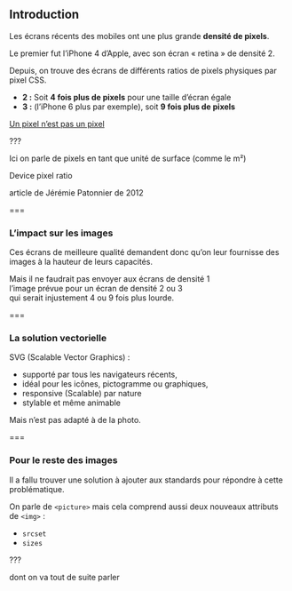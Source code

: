 ## Introduction

Les écrans récents des mobiles ont une plus grande __densité de pixels__.

Le premier fut l’iPhone 4 d’Apple, avec son écran « retina » de densité 2.

Depuis, on trouve des écrans de différents ratios de pixels physiques par pixel CSS.
- __2 :__ Soit __4 fois plus de pixels__ pour une taille d’écran égale
- __3 :__ (l’iPhone 6 plus par exemple), soit __9 fois plus de pixels__

[Un pixel n’est pas un pixel](http://letrainde13h37.fr/21/un-pixel-nest-pas-un-pixel/)

???

Ici on parle de pixels en tant que unité de surface (comme le m²)

Device pixel ratio

article de Jérémie Patonnier de 2012

===

### L’impact sur les images

Ces écrans de meilleure qualité demandent donc qu’on leur fournisse des images
à la hauteur de leurs capacités.

Mais il ne faudrait pas envoyer aux écrans de densité 1  
l’image prévue pour un écran de densité 2 ou 3  
qui serait injustement 4 ou 9 fois plus lourde. <!-- {.fragment} -->

===

### La solution vectorielle

SVG (Scalable Vector Graphics) :
- supporté par tous les navigateurs récents,
- idéal pour les icônes, pictogramme ou graphiques,
- responsive (Scalable) par nature
- stylable et même animable

Mais n’est pas adapté à de la photo.

===

### Pour le reste des images

Il a fallu trouver une solution à ajouter aux standards pour répondre à cette problématique.

On parle de `<picture>` mais cela comprend aussi deux nouveaux attributs de `<img>` :
- `srcset`
- `sizes`

???

dont on va tout de suite parler
